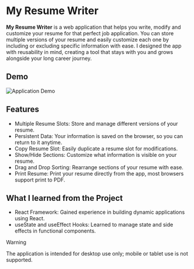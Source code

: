 # My Resume Writer

**My Resume Writer** is a web application that helps you write, modify and customize your resume for that perfect job application. You can store multiple versions of your resume and easily customize each one by including or excluding specific information with ease. I designed the app with reusability in mind, creating a tool that stays with you and grows alongside your long career journey.

## Demo

![Application Demo](./gallery/resume-writer-demo.gif)

## Features

- Multiple Resume Slots: Store and manage different versions of your resume.
- Persistent Data: Your information is saved on the browser, so you can return to it anytime.
- Copy Resume Slot: Easily duplicate a resume slot for modifications.
- Show/Hide Sections: Customize what information is visible on your resume.
- Drag and Drop Sorting: Rearrange sections of your resume with ease.
- Print Resume: Print your resume directly from the app, most browsers support print to PDF.

## What I learned from the Project

- React Framework: Gained experience in building dynamic applications using React.
- useState and useEffect Hooks: Learned to manage state and side effects in functional components.

> [!WARNING]
> The application is intended for desktop use only; mobile or tablet use is not supported.
